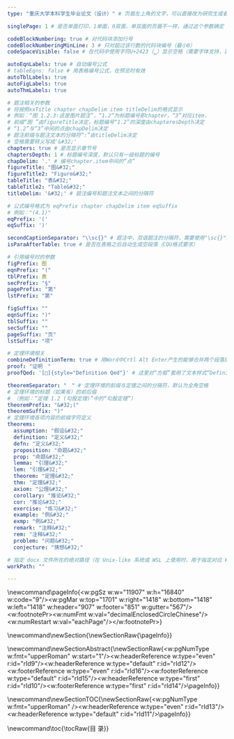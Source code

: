 ```yaml
---
type: "重庆大学本科学生毕业论文（设计）" # 页眉左上角的文字，可以直接改为研究生或者XXX作业（方便不写毕业论文的时候其他作业使用）可以改为空，但不能去掉！

singlePage: 1 # 是否单面打印，1单面，0双面，单双面的页眉不一样，通过这个参数确定

codeBlockNumbering: true # 对代码块添加行号
codeBlockNumberingMinLine: 3 # 只对超过该行数的代码块编号（最小0）
codeSpaceVisible: false # 在代码中使用字符U+2423（␣）显示空格（需要字体支持，否则可能导致字符宽度不一，效果极差，不建议使用）

autoEqnLabels: true # 自动编号公式
# tableEqns: false # 用表格编号公式，在预览时有效
autoTblLabels: true
autoFigLabels: true
autoThmLabels: true

# 题注相关的参数
# 将按照xxTitle chapter chapDelim item titleDelim的格式显示
# 例如：“图 1.2.3:这是图片题注”，“1.2”为标题编号即chapter，“3”对应item，
# 前缀“图 ”由figureTitle决定，标题编号“1.2”的深度由chapteresDepth决定
# “1.2”与“3”中间的点由chapDelim决定
# 题注前缀与题注文本的分隔符“:”由titleDelim决定
# 空格需要转义写成'&#32;'
chapters: true # 是否显示章节号
chaptersDepth: 1 # 标题编号深度，默认只有一级标题的编号
chapDelim: '.' # 编号chapter.item中间的“点”
figureTitle: "图&#32;"
figureTitle2: "Figure&#32;"
tableTitle: "表&#32;"
tableTitle2: "Table&#32;"
titleDelim: '&#32;' # 题注编号和题注文本之间的分隔符

# 公式编号格式为 eqPrefix chapter chapDelim item eqSuffix
# 例如："(4.1)"
eqPrefix: '('
eqSuffix: ')'

secondCaptionSeparator: "\\sc{}" # 题注中，双语题注的分隔符，需要使用"\sc{}"这样的LaTeX命令写法，需要转义
isParaAfterTable: true # 是否在表格之后自动生成空段落（CQU格式要求）

# 引用编号时的参数
figPrefix: 图
eqnPrefix: "("
tblPrefix: 表
secPrefix: "§"
pagePrefix: "第"
lstPrefix: "第"

figSuffix: ""
eqnSuffix: ")"
tblSuffix: ""
secSuffix: ""
pageSuffix: "页"
lstSuffix: "项"

# 定理环境相关
combineDefinitionTerm: true # 用Word中Crtl Alt Enter产生的能够合并两个段落的特殊段落标记合并定理的编号和内容
proof: "证明　"
proofQed: '[□]{style="Definition Qed"}' # 这里对“方框”套用了文本样式“Definition Qed”

theoremSeparator: "　" # 定理环境的前缀与定理之间的分隔符，默认为全角空格
# 定理环境的标题（如果有）的前后缀
# （例如：“定理 1.2 (勾股定理)”中的“勾股定理”）
theoremPrefix: "&#32;("
theoremSuffix: ")"
# 定理环境各项内容的前缀字符定义
theorems:
  assumption: "假设&#32;"
  definition: "定义&#32;"
  defn: "定义&#32;"
  proposition: "命题&#32;"
  prop: "命题&#32;"
  lemma: "引理&#32;"
  lem: "引理&#32;"
  theorem: "定理&#32;"
  thm: "定理&#32;"
  axiom: "公理&#32;"
  corollary: "推论&#32;"
  cor: "推论&#32;"
  exercise: "练习&#32;"
  example: "例&#32;"
  exmp: "例&#32;"
  remark: "注释&#32;"
  rem: "注释&#32;"
  problem: "问题&#32;"
  conjecture: "猜想&#32;"

# 指定 docx 文件所在的绝对路径（在 Unix-like 系统或 WSL 上使用时，用于指定对应 Windows 路径）
workPath: ""

---
```

\newcommand\pageInfo{<w:pgSz w:w="11907" w:h="16840" w:code="9"/><w:pgMar w:top="1701" w:right="1418" w:bottom="1418" w:left="1418" w:header="907" w:footer="851" w:gutter="567"/><w:footnotePr><w:numFmt w:val="decimalEnclosedCircleChinese"/><w:numRestart w:val="eachPage"/></w:footnotePr>}

\newcommand\newSection{\newSectionRaw{\pageInfo}}

\newcommand\newSectionAbstract{\newSectionRaw{<w:pgNumType w:fmt="upperRoman" w:start="1"/><w:headerReference w:type="even" r:id="rId9"/><w:headerReference w:type="default" r:id="rId12"/><w:footerReference w:type="even" r:id="rId16"/><w:footerReference w:type="default" r:id="rId15"/><w:headerReference w:type="first" r:id="rId10"/><w:footerReference w:type="first" r:id="rId14"/>\pageInfo}}

\newcommand\newSectionTOC{\newSectionRaw{<w:pgNumType w:fmt="upperRoman" /><w:headerReference w:type="even" r:id="rId13"/><w:headerReference w:type="default" r:id="rId11"/>\pageInfo}}

\newcommand\toc{\tocRaw{目    录}}
